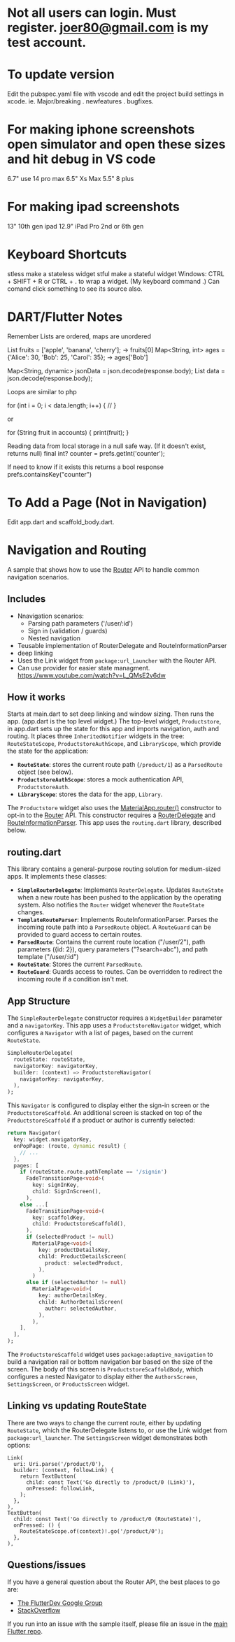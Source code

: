 # Not all users can login. Must register. joer80@gmail.com is my test account.

# To update version
Edit the pubspec.yaml file with vscode and edit the project build settings in xcode. ie. Major/breaking . newfeatures . bugfixes.

# For making iphone screenshots open simulator and open these sizes and hit debug in VS code
6.7" use 14 pro max
6.5" Xs Max
5.5" 8 plus

# For making ipad screenshots
13" 10th gen ipad
12.9" iPad Pro 2nd or 6th gen

# Keyboard Shortcuts
stless make a stateless widget
stful make a stateful widget
Windows: CTRL + SHIFT + R or CTRL + . to wrap a widget. (My keyboard command .)
Can comand click something to see its source also.

# DART/Flutter Notes
Remember Lists are ordered, maps are unordered

List<String> fruits = ['apple', 'banana', 'cherry']; -> fruits[0]
Map<String, int> ages = {'Alice': 30, 'Bob': 25, 'Carol': 35}; -> ages['Bob']

Map<String, dynamic> jsonData = json.decode(response.body);
List<dynamic> data = json.decode(response.body);

Loops are similar to php

for (int i = 0; i < data.length; i++) {
  //
}

or

for (String fruit in accounts) {
  print(fruit);
}

Reading data from local storage in a null safe way. (If it doesn't exist, returns null)
final int? counter = prefs.getInt('counter');

If need to know if it exists this returns a bool response
prefs.containsKey("counter")

# To Add a Page (Not in Navigation)
Edit app.dart and scaffold_body.dart. 

# Navigation and Routing
A sample that shows how to use the [Router][] API to handle common navigation
scenarios.

## Includes
- Nnavigation scenarios:
  - Parsing path parameters ('/user/:id')
  - Sign in (validation / guards)
  - Nested navigation
- Teusable implementation of RouterDelegate and RouteInformationParser
- deep linking
- Uses the Link widget from `package:url_Launcher` with the Router API.
- Can use provider for easier state managment. https://www.youtube.com/watch?v=L_QMsE2v6dw 

## How it works
Starts at main.dart to set deep linking and window sizing. Then runs the app. (app.dart is the top level widget.)
The top-level widget, `Productstore`, in app.dart sets up the state for this app and imports navigation, auth and routing. 
It places three `InheritedNotifier` widgets in the tree: `RouteStateScope`,
`ProductstoreAuthScope`, and `LibraryScope`, which provide the state for the
application:

  - **`RouteState`**: stores the current route path (`/product/1`) as a `ParsedRoute`
    object (see below).
  - **`ProductstoreAuthScope`**: stores a mock authentication API, `ProductstoreAuth`.
  - **`LibraryScope`**: stores the data for the app, `Library`.

The `Productstore` widget also uses the [MaterialApp.router()][router-ctor]
constructor to opt-in to the [Router][] API. This constructor requires a
[RouterDelegate][] and [RouteInformationParser][]. This app uses the
`routing.dart` library, described below.

## routing.dart
This library contains a general-purpose routing solution for medium-sized apps.
It implements these classes:

- **`SimpleRouterDelegate`**: Implements `RouterDelegate`. Updates `RouteState` when
  a new route has been pushed to the application by the operating system. Also
  notifies the `Router` widget whenever the `RouteState` changes.
- **`TemplateRouteParser`**: Implements RouteInformationParser. Parses the
  incoming route path into a `ParsedRoute` object. A `RouteGuard` can be
  provided to guard access to certain routes.
- **`ParsedRoute`**: Contains the current route location ("/user/2"), path
  parameters ({id: 2}), query parameters ("?search=abc"), and path template
  ("/user/:id")
- **`RouteState`**: Stores the current `ParsedRoute`.
- **`RouteGuard`**: Guards access to routes. Can be overridden to redirect the
  incoming route if a condition isn't met.

## App Structure

The `SimpleRouterDelegate` constructor requires a `WidgetBuilder` parameter and
a `navigatorKey`. This app uses a `ProductstoreNavigator` widget, which configures
a `Navigator` with a list of pages, based on the current `RouteState`.

```dart
SimpleRouterDelegate(
  routeState: routeState,
  navigatorKey: navigatorKey,
  builder: (context) => ProductstoreNavigator(
    navigatorKey: navigatorKey,
  ),
);
```

This `Navigator` is configured to display either the sign-in screen or the
`ProductstoreScaffold`. An additional screen is stacked on top of the
`ProductstoreScaffold` if a product or author is currently selected:

```dart
return Navigator(
  key: widget.navigatorKey,
  onPopPage: (route, dynamic result) {
    // ...
  },
  pages: [
    if (routeState.route.pathTemplate == '/signin')
      FadeTransitionPage<void>(
        key: signInKey,
        child: SignInScreen(),
      ),
    else ...[
      FadeTransitionPage<void>(
        key: scaffoldKey,
        child: ProductstoreScaffold(),
      ),
      if (selectedProduct != null)
        MaterialPage<void>(
          key: productDetailsKey,
          child: ProductDetailsScreen(
            product: selectedProduct,
          ),
        )
      else if (selectedAuthor != null)
        MaterialPage<void>(
          key: authorDetailsKey,
          child: AuthorDetailsScreen(
            author: selectedAuthor,
          ),
        ),
    ],
  ],
);
```

The `ProductstoreScaffold` widget uses `package:adaptive_navigation` to build a
navigation rail or bottom navigation bar based on the size of the screen. The
body of this screen is `ProductstoreScaffoldBody`, which configures a nested
Navigator to display either the `AuthorsScreen`, `SettingsScreen`, or
`ProductsScreen` widget.

## Linking vs updating RouteState

There are two ways to change the current route, either by updating `RouteState`,
which the RouterDelegate listens to, or use the Link widget from
`package:url_launcher`. The `SettingsScreen` widget demonstrates both options:

```
Link(
  uri: Uri.parse('/product/0'),
  builder: (context, followLink) {
    return TextButton(
      child: const Text('Go directly to /product/0 (Link)'),
      onPressed: followLink,
    );
  },
),
TextButton(
  child: const Text('Go directly to /product/0 (RouteState)'),
  onPressed: () {
    RouteStateScope.of(context)!.go('/product/0');
  },
),
```

## Questions/issues

If you have a general question about the Router API, the best places to go are:

- [The FlutterDev Google Group](https://groups.google.com/forum/#!forum/flutter-dev)
- [StackOverflow](https://stackoverflow.com/questions/tagged/flutter)

If you run into an issue with the sample itself, please file an issue
in the [main Flutter repo](https://github.com/flutter/flutter/issues).

[Router]: https://api.flutter.dev/flutter/widgets/Router-class.html
[RouterDelegate]: https://api.flutter.dev/flutter/widgets/RouterDelegate-class.html
[RouteInformationParser]: https://api.flutter.dev/flutter/widgets/RouteInformationParser-class.html
[router-ctor]: https://api.flutter.dev/flutter/material/MaterialApp/MaterialApp.router.html
[deep linking]: https://flutter.dev/docs/development/ui/navigation/deep-linking
